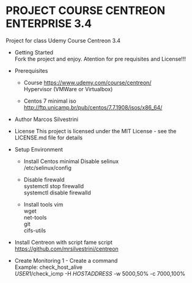 # PROJECT COURSE CENTREON ENTERPRISE 3.4

Project for class Udemy Course Centreon 3.4

- Getting Started  
  Fork the project and enjoy.
  Atention for pre requisites and License!!!

- Prerequisites

  - Course
    <https://www.udemy.com/course/centreon/>  
    Hypervisor (VMWare or Virtualbox)

  - Centos 7 minimal iso
    <http://ftp.unicamp.br/pub/centos/7.7.1908/isos/x86_64/>

- Author
  Marcos Silvestrini

- License
  This project is licensed under the MIT License - see the LICENSE.md file for details

- Setup Environment

  - Install Centos minimal
    Disable selinux  
     /etc/selinux/config

  - Disable firewald  
    systemctl stop firewalld  
    systemctl disable firewalld

  - Install tools
    vim  
    wget  
    net-tools  
    git  
    cifs-utils

- Install Centreon with script fame script
  <https://github.com/mrsilvestrini/centreon>

- Create Monitoring
  1 - Create a command  
  Example: check_host_alive  
  $USER1$/check_icmp -H $HOSTADDRESS$ -w 5000,50% -c 7000,100%
